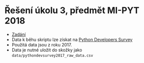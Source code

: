 # Řešení úkolu 3, předmět MI-PYT 2018

* [Zadání](https://courses.fit.cvut.cz/MI-PYT/_tasks/pandas.html)
* Data k běhu skriptu lze získat na [Python Developers Survey](https://www.jetbrains.com/research/python-developers-survey-2017/#raw-data)
* Použitá data jsou z roku 2017. 
* Data je nutné uložit do skožky jako `data/pythondevsurvey2017_raw_data.csv`